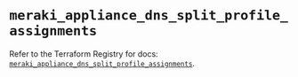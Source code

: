 # `meraki_appliance_dns_split_profile_assignments`

Refer to the Terraform Registry for docs: [`meraki_appliance_dns_split_profile_assignments`](https://registry.terraform.io/providers/ciscodevnet/meraki/1.7.1/docs/resources/appliance_dns_split_profile_assignments).
